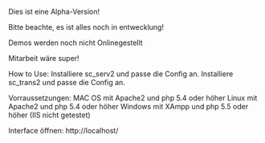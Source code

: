 Dies ist eine Alpha-Version!

Bitte beachte, es ist alles noch in entwecklung!

Demos werden noch nicht Onlinegestellt

Mitarbeit wäre super!

How to Use:
Installiere sc_serv2 und passe die Config an.
Installiere sc_trans2 und passe die Config an.

Vorraussetzungen:
MAC OS mit Apache2 und php 5.4 oder höher
Linux mit Apache2 und php 5.4 oder höher
Windows mit XAmpp und php 5.5 oder höher (IIS nicht getestet)

Interface öffnen: http://localhost/
